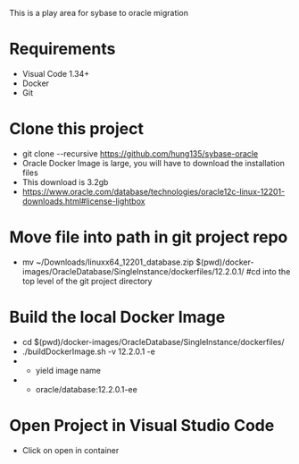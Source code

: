This is a play area for sybase to oracle migration

# Requirements
- Visual Code 1.34+
- Docker
- Git

# Clone this project
- git clone --recursive https://github.com/hung135/sybase-oracle
- Oracle Docker Image is large, you will have to download the installation files
- This download is 3.2gb
- https://www.oracle.com/database/technologies/oracle12c-linux-12201-downloads.html#license-lightbox
# Move file into path in git project repo
-  mv ~/Downloads/linuxx64_12201_database.zip $(pwd)/docker-images/OracleDatabase/SingleInstance/dockerfiles/12.2.0.1/
#cd into the top level of the git project directory
# Build the local Docker Image
- cd $(pwd)/docker-images/OracleDatabase/SingleInstance/dockerfiles/
-  ./buildDockerImage.sh -v 12.2.0.1 -e
- - yield image name 
- - oracle/database:12.2.0.1-ee
 
# Open Project in Visual Studio Code
- Click on open in container

